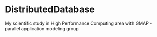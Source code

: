# DistributedDatabase
My scientific study in High Performance Computing area with GMAP - parallel application modeling group 
